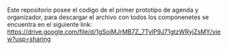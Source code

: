 Este repositorio posee el codigo de el primer prototipo de agenda y organizador, para descargar el archivo con todos los componenetes se encuentra en el siguiente link:
https://drive.google.com/file/d/1gSoiMJrMB7Z_7TylP9J71gtzWRyjZsMY/view?usp=sharing
